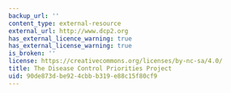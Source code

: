 ```yaml
---
backup_url: ''
content_type: external-resource
external_url: http://www.dcp2.org
has_external_licence_warning: true
has_external_license_warning: true
is_broken: ''
license: https://creativecommons.org/licenses/by-nc-sa/4.0/
title: The Disease Control Priorities Project
uid: 90de873d-be92-4cbb-b319-e88c15f80cf9
---
```


